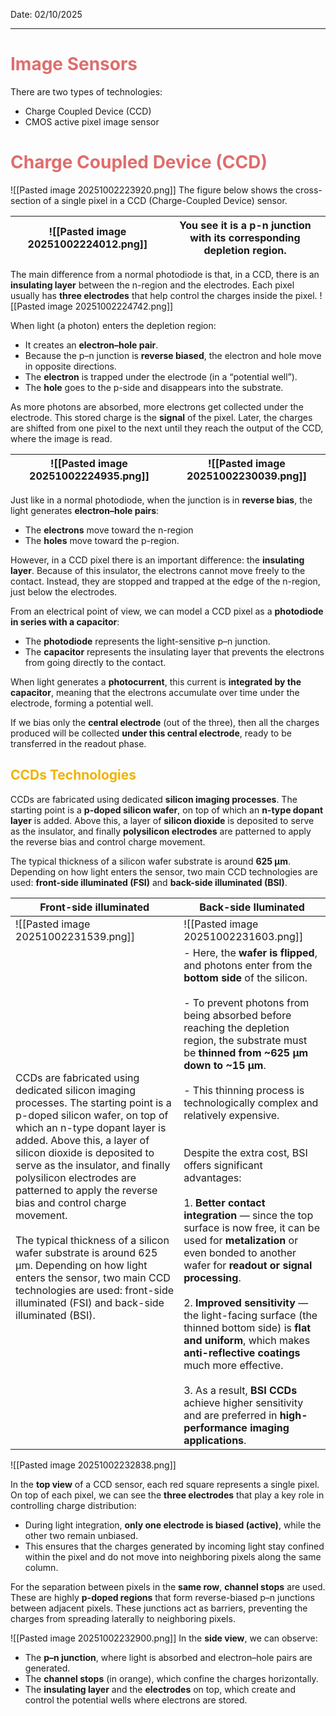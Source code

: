 
Date: 02/10/2025

---

# <span style="color:rgb(223, 109, 109)">Image Sensors</span> 

There are two types of technologies:
* Charge Coupled Device (CCD)
* CMOS active pixel image sensor

# <span style="color:rgb(223, 109, 109)">Charge Coupled Device (CCD)</span> 
![[Pasted image 20251002223920.png]]
The figure below shows the cross-section of a single pixel in a CCD (Charge-Coupled Device) sensor.

| ![[Pasted image 20251002224012.png]] | You see it is a p-n junction with its corresponding depletion region. |
| ------------------------------------ | --------------------------------------------------------------------- |
The main difference from a normal photodiode is that, in a CCD, there is an **insulating layer** between the n-region and the electrodes. Each pixel usually has **three electrodes** that help control the charges inside the pixel.
![[Pasted image 20251002224742.png]]

When light (a photon) enters the depletion region:

- It creates an **electron–hole pair**.
- Because the p–n junction is **reverse biased**, the electron and hole move in opposite directions.
- The **electron** is trapped under the electrode (in a “potential well”).
- The **hole** goes to the p-side and disappears into the substrate.

As more photons are absorbed, more electrons get collected under the electrode. This stored charge is the **signal** of the pixel. Later, the charges are shifted from one pixel to the next until they reach the output of the CCD, where the image is read.


| ![[Pasted image 20251002224935.png]] | ![[Pasted image 20251002230039.png]] |
| ------------------------------------ | ------------------------------------ |

Just like in a normal photodiode, when the junction is in **reverse bias**, the light generates **electron–hole pairs**:

- The **electrons** move toward the n-region
- The **holes** move toward the p-region.

However, in a CCD pixel there is an important difference: the **insulating layer**. Because of this insulator, the electrons cannot move freely to the contact. Instead, they are stopped and trapped at the edge of the n-region, just below the electrodes.

From an electrical point of view, we can model a CCD pixel as a **photodiode in series with a capacitor**:

- The **photodiode** represents the light-sensitive p–n junction.
- The **capacitor** represents the insulating layer that prevents the electrons from going directly to the contact.

When light generates a **photocurrent**, this current is **integrated by the capacitor**, meaning that the electrons accumulate over time under the electrode, forming a potential well.

If we bias only the **central electrode** (out of the three), then all the charges produced will be collected **under this central electrode**, ready to be transferred in the readout phase.

## <span style="color:rgb(239, 179, 1)">CCDs Technologies</span>

CCDs are fabricated using dedicated **silicon imaging processes**. The starting point is a **p-doped silicon wafer**, on top of which an **n-type dopant layer** is added. Above this, a layer of **silicon dioxide** is deposited to serve as the insulator, and finally **polysilicon electrodes** are patterned to apply the reverse bias and control charge movement.

The typical thickness of a silicon wafer substrate is around **625 µm**. Depending on how light enters the sensor, two main CCD technologies are used: **front-side illuminated (FSI)** and **back-side illuminated (BSI)**.

| Front-side illuminated                                                                                                                                                                                                                                                                                                                                                                                                                                                                                                                                                        | Back-side Iluminated                                                                                                                                                                                                                                                                                                                                                                                                                                                                                                                                                                                                                                                                                                                                                                                                                                                                                                                  |
| ----------------------------------------------------------------------------------------------------------------------------------------------------------------------------------------------------------------------------------------------------------------------------------------------------------------------------------------------------------------------------------------------------------------------------------------------------------------------------------------------------------------------------------------------------------------------------- | ------------------------------------------------------------------------------------------------------------------------------------------------------------------------------------------------------------------------------------------------------------------------------------------------------------------------------------------------------------------------------------------------------------------------------------------------------------------------------------------------------------------------------------------------------------------------------------------------------------------------------------------------------------------------------------------------------------------------------------------------------------------------------------------------------------------------------------------------------------------------------------------------------------------------------------- |
| ![[Pasted image 20251002231539.png]]                                                                                                                                                                                                                                                                                                                                                                                                                                                                                                                                          | ![[Pasted image 20251002231603.png]]                                                                                                                                                                                                                                                                                                                                                                                                                                                                                                                                                                                                                                                                                                                                                                                                                                                                                                  |
| CCDs are fabricated using dedicated silicon imaging processes. The starting point is a p-doped silicon wafer, on top of which an n-type dopant layer is added. Above this, a layer of silicon dioxide is deposited to serve as the insulator, and finally polysilicon electrodes are patterned to apply the reverse bias and control charge movement.<br><br>The typical thickness of a silicon wafer substrate is around 625 µm. Depending on how light enters the sensor, two main CCD technologies are used: front-side illuminated (FSI) and back-side illuminated (BSI). | - Here, the **wafer is flipped**, and photons enter from the **bottom side** of the silicon.<br>    <br>- To prevent photons from being absorbed before reaching the depletion region, the substrate must be **thinned from ~625 µm down to ~15 µm**.<br>    <br>- This thinning process is technologically complex and relatively expensive.<br>    <br><br>Despite the extra cost, BSI offers significant advantages:<br><br>1. **Better contact integration** — since the top surface is now free, it can be used for **metalization** or even bonded to another wafer for **readout or signal processing**.<br>    <br>2. **Improved sensitivity** — the light-facing surface (the thinned bottom side) is **flat and uniform**, which makes **anti-reflective coatings** much more effective.<br>    <br>3. As a result, **BSI CCDs** achieve higher sensitivity and are preferred in **high-performance imaging applications**. |
![[Pasted image 20251002232838.png]]


In the **top view** of a CCD sensor, each red square represents a single pixel. On top of each pixel, we can see the **three electrodes** that play a key role in controlling charge distribution:

- During light integration, **only one electrode is biased (active)**, while the other two remain unbiased.
- This ensures that the charges generated by incoming light stay confined within the pixel and do not move into neighboring pixels along the same column.
    

For the separation between pixels in the **same row**, **channel stops** are used. These are highly **p-doped regions** that form reverse-biased p–n junctions between adjacent pixels. These junctions act as barriers, preventing the charges from spreading laterally to neighboring pixels.

![[Pasted image 20251002232900.png]]
In the **side view**, we can observe:

- The **p–n junction**, where light is absorbed and electron–hole pairs are generated.
- The **channel stops** (in orange), which confine the charges horizontally. 
- The **insulating layer** and the **electrodes** on top, which create and control the potential wells where electrons are stored.